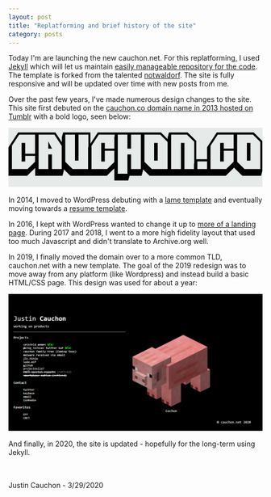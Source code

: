 ```yaml
---
layout: post
title: "Replatforming and brief history of the site"
category: posts
---
```

Today I'm are launching the new cauchon.net. For this replatforming, I used [Jekyll](https://jekyllrb.com/) which will let us maintain [easily manageable repository for the code](https://github.com/Cauchon/cauchon.github.io). The template is forked from the talented [notwaldorf](https://github.com/notwaldorf/notwaldorf.github.com). The site is fully responsive and will be updated over time with new posts from me.

Over the past few years, I've made numerous design changes to the site. This site first debuted on the [cauchon.co domain name in 2013 hosted on Tumblr](https://web.archive.org/web/20131226191743/http://www.cauchon.co/) with a bold logo, seen below:

![cauchon.co original logo](/images/2020-03-29-replatforming-brief-history-of-site/tumblr_static_cauchon.co-big.jpg)

In 2014, I moved to WordPress debuting with a [lame template](https://web.archive.org/web/20140517050736/http://cauchon.co/) and eventually moving towards a [resume template](https://web.archive.org/web/20141222185719/http://www.cauchon.co/#profile).

In 2016, I kept with WordPress wanted to change it up to [more of a landing page](https://web.archive.org/web/20161227110331/http://cauchon.co/). During 2017 and 2018, I went to a more high fidelity layout that used too much Javascript and didn't translate to Archive.org well.

In 2019, I finally moved the domain over to a more common TLD, cauchon.net with a new template. The goal of the 2019 redesign was to move away from any platform (like Wordpress) and instead build a basic HTML/CSS page. This design was used for about a year:

![cauchon.co original logo](/images/2020-03-29-replatforming-brief-history-of-site/cauchon2019.png)

And finally, in 2020, the site is updated - hopefully for the long-term using Jekyll.

<br>
<br>
Justin Cauchon - 3/29/2020
